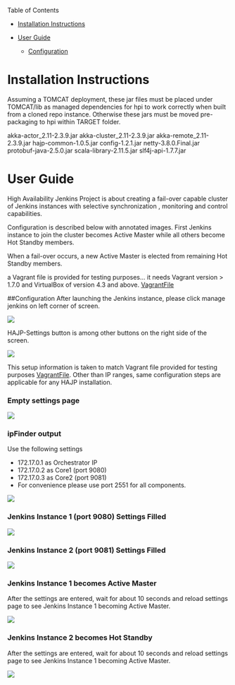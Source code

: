 Table of Contents

* [Installation Instructions](#InstallationInstructions)

* [User Guide](#UserGuide)
    * [Configuration](#Configuration)
    

# Installation Instructions <a name="InstallationInstructions"></a>

Assuming a TOMCAT deployment, these jar files must be placed under TOMCAT/lib as managed dependencies for hpi to work correctly when built from a cloned repo instance.
Otherwise these jars must be moved pre-packaging to hpi within TARGET folder.

akka-actor_2.11-2.3.9.jar
akka-cluster_2.11-2.3.9.jar
akka-remote_2.11-2.3.9.jar
hajp-common-1.0.5.jar
config-1.2.1.jar
netty-3.8.0.Final.jar
protobuf-java-2.5.0.jar
scala-library-2.11.5.jar
slf4j-api-1.7.7.jar


# User Guide <a name="UserGuide"></a>
High Availability Jenkins Project is about creating a fail-over capable cluster of Jenkins instances with selective synchronization
, monitoring and control capabilities.

Configuration is described below with annotated images. First Jenkins instance to join the cluster becomes Active Master
while all others become Hot Standby members. 

When a fail-over occurs, a new Active Master is elected from remaining Hot Standby members.

a Vagrant file is provided for testing purposes... it needs Vagrant version > 1.7.0 and VirtualBox of version 4.3 and above.
[VagrantFile](https://raw.githubusercontent.com/danielyinanc/hajp-test/develop/functional/deploy/vagrant/Vagrantfile)

##Configuration <a name="Configuration"></a>
After launching the Jenkins instance, please click manage jenkins on left corner of screen.

<img src="http://i62.tinypic.com/25flv1l.jpg">

HAJP-Settings button is among other buttons on the right side of the screen. 

<img src="http://i61.tinypic.com/8wzc3s.jpg">

This setup information is taken to match Vagrant file provided for testing purposes [VagrantFile](https://raw.githubusercontent.com/danielyinanc/hajp-test/develop/functional/deploy/vagrant/Vagrantfile). 
Other than IP ranges, same configuration steps are applicable for any HAJP installation.

### Empty settings page <a name="EmptySettings"></a>
<img src="http://i59.tinypic.com/x393jq.jpg">

### ipFinder output
Use the following settings

* 172.17.0.1 as Orchestrator IP
* 172.17.0.2 as Core1 (port 9080)
* 172.17.0.3 as Core2 (port 9081)
* For convenience please use port 2551 for all components.

<img src="http://i62.tinypic.com/2rnze4h.jpg">

### Jenkins Instance 1 (port 9080) Settings Filled
<img src="http://i57.tinypic.com/s6p2xv.jpg">

### Jenkins Instance 2 (port 9081) Settings Filled
<img src="http://i58.tinypic.com/2u4src1.jpg">

### Jenkins Instance 1 becomes Active Master
After the settings are entered, wait for about 10 seconds and reload 
settings page to see Jenkins Instance 1 becoming Active Master.

<img src="http://i57.tinypic.com/20gla4o.jpg">

### Jenkins Instance 2 becomes Hot Standby
After the settings are entered, wait for about 10 seconds and reload 
settings page to see Jenkins Instance 1 becoming Active Master.

<img src="http://i57.tinypic.com/2vhyarr.jpg">


